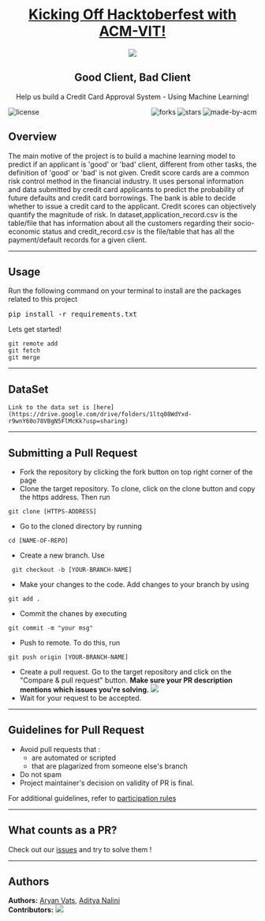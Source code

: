 <h1 align="center"><a href="https://organize.mlh.io/participants/events/4390-kickstarting-hacktoberfest-with-acm-vit">Kicking Off Hacktoberfest with ACM-VIT!</a></h1>
<p align="center">
<img src="https://raw.githubusercontent.com/Malika01/hacktoberfest-readme/master/Final.png">
</p>

<h2 align="center"> Good Client, Bad Client </h2>

<p align="center"> 
Help us build a Credit Card Approval System - Using Machine Learning!
</p>

<p>
  <a href="https://acmvit.in/" target="_blank">
  </a>
  <img alt="license" src="https://img.shields.io/badge/License-MIT-green.svg?style=for-the-badge"  />
  <img alt="made-by-acm" src="https://img.shields.io/badge/MADE%20BY-ACM%20VIT-blue?style=for-the-badge" align="right"/>
  <img alt="stars" src="https://img.shields.io/github/stars/ACM-VIT/Good-Client-Bad-Client?style=social" align="right"/> 
  <img alt="forks" src="https://img.shields.io/github/forks/ACM-VIT/Good-Client-Bad-Client?style=social" align="right"/>   
  
    
</p>

## Overview

The main motive of the project is to build a machine learning model to predict if an applicant is 'good' or 'bad' client, different from other tasks, the definition of 'good' or 'bad' is not given. 
Credit score cards are a common risk control method in the financial industry. It uses personal information and data submitted by credit card applicants to predict the probability of future defaults and credit card borrowings. The bank is able to decide whether to issue a credit card to the applicant. Credit scores can objectively quantify the magnitude of risk.
    In dataset,application_record.csv is the table/file that has information about all the customers regarding their socio-economic status and credit_record.csv is the file/table that has all the payment/default records for a given client.


---

## Usage
Run the following command on your terminal to install are the packages related to this project
<pre>pip install -r requirements.txt</pre>

Lets get started!
```console
git remote add
git fetch
git merge
```
---
## DataSet
    Link to the data set is [here](https://drive.google.com/drive/folders/1ltq08WdYxd-r9wnY60o78VBgN5FlMcKk?usp=sharing)
---
## Submitting a Pull Request

 * Fork the repository by clicking the fork button on top right corner of the page
 * Clone the target repository. To clone, click on the clone button and copy the https address. Then run 
 <pre><code>git clone [HTTPS-ADDRESS]</code></pre>
* Go to the cloned directory by running 
<pre><code>cd [NAME-OF-REPO]</code></pre>
* Create a new branch. Use 
<pre><code> git checkout -b [YOUR-BRANCH-NAME]</code></pre>
* Make your changes to the code. Add changes to your branch by using 
<pre><code>git add .</code></pre>
* Commit the chanes by executing
<pre><code>git commit -m "your msg"</code></pre>
* Push to remote. To do this, run 
<pre><code>git push origin [YOUR-BRANCH-NAME]</code></pre>
* Create a pull request. Go to the target repository and click on the "Compare & pull request" button. **Make sure your PR description mentions which issues you're solving.**
<img src="https://drive.google.com/u/1/uc?id=1f9JKAR-kRvCRGxIs_SAvegaYDPx53T9G&export=download"></img>
* Wait for your request to be accepted. 

---
## Guidelines for Pull Request

<!-- general guidelines here -->
  * Avoid pull requests that :
      * are automated or scripted
      * that are plagarized from someone else's branch
  * Do not spam
  * Project maintainer's decision on validity of PR is final.

  For additional guidelines, refer to [participation rules](https://hacktoberfest.digitalocean.com/details#rules)

---

## What counts as a PR?

Check out our [issues](https://github.com/ACM-VIT/Good-Client-Bad-Client/issues) and try to solve them !
  

---
## Authors

**Authors:**  [Aryan Vats](https://github.com/avats101), [Aditya Nalini](https://github.com/adinalini)
<br>
**Contributors:**  <a href="https://github.com/ACM-VIT/Good-Client-Bad-Client/graphs/contributors">
  <img src="https://contributors-img.web.app/image?repo=ACM-VIT/Good-Client-Bad-Client" /></a>
